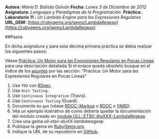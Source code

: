 **Autora:**			*María D. Batista Galván*
**Fecha:**			*Lunes 3 de Diciembre de 2012*
**Asignatura:**		*Lenguajes y Paradigmas de la Programación.*
**Práctica:**		**Laboratorio 11 :** *Un Lambda-Engine para las Expresiones Regulares*
**URL_GEM:**		[https://rubygems.org/gems/LambdaRegexp](https://rubygems.org/gems/LambdaRegexp)

##Pasos

En dicha asignatura y para esta décima primera práctica se debía realizar los siguientes pasos:

Véase [Práctica: Un Motor para las Expresiones Regulares en Pocas Líneas](https://dl.dropbox.com/u/14539152/LPP/LPPbook/node44.html) para una descripción detallada
Si el enlace queda obsoleto busque en el índice de los [apuntes](http://http//nereida.deioc.ull.es/~lpp/perlexamples/) por las sección: "Práctica: Un Motor para las Expresiones Regulares en Pocas Líneas"

1. Use `TDD` con [RSpec](http://rspec.info/).
2. Use `Unit Testing`.
3. Use `Continuous Integration` (Travis).
4. Use `Continuous Testing` (Guard).
5. Documente su `gem` (véase [RDOC::Markup](http://docs.seattlerb.org/rdoc/RDoc/Markup.html) o [RDOC](http://rdoc.sourceforge.net/doc/index.html) o [YARD](http://yardoc.org/)).
6. Véa un ejemplo ilustrativo de como debería quedar la documentación del módulo creado en [module ULL::ETSII::AluXXX::LambdaRegexp](https://dl.dropbox.com/u/14539152/LPP/LPPbook/rdoc_example/index.html).
7. Cree una gema *ull-etsii-aluXX-lambdaregexp*.
8. Publique la gema en [RubyGems.org](https://rubygems.org/).
9. Indique la URL de su repositorio en [GitHub](https://help.github.com/).